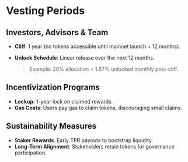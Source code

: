 # Vesting Periods

## Investors, Advisors & Team

* **Cliff**: 1 year (no tokens accessible until mainnet launch + 12 months).
*   **Unlock Schedule**: Linear release over the next 12 months.

    > Example: 20% allocation = 1.67% unlocked monthly post-cliff.

## Incentivization Programs

* **Lockup**: 1-year lock on claimed rewards.
* **Gas Costs**: Users pay gas to claim tokens, discouraging small claims.

## Sustainability Measures

* **Staker Rewards**: Early TPR payouts to bootstrap liquidity.
* **Long-Term Alignment**: Stakeholders retain tokens for governance participation.
